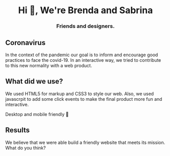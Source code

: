<h1 align="center">Hi 👋, We're Brenda and Sabrina</h1>
<h3 align="center">Friends and designers.</h3>


<h2 align="left">Coronavirus</h2>
<p align="left"> In the context of the pandemic our goal is to inform and encourage good practices to face the covid-19. In an interactive way, we tried to contribute to this new normality with a web product.</p>

<h2 align="left">What did we use?</h2>
<p align="left">We used HTML5 for markup and CSS3 to style our web. Also, we used javascrpit to add some click events to make the final product more fun and interactive.</p>
<p align="left">Desktop and mobile friendly 🤝 </p>

<h2 align="left">Results</h2>
<p align="left">We believe that we were able build a friendly website that meets its mission. What do you think?</p>
